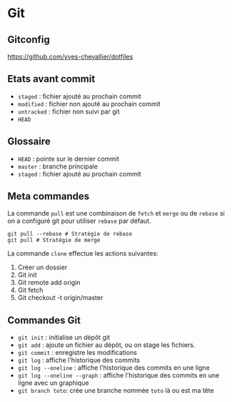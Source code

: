 # Git 

## Gitconfig 

https://github.com/yves-chevallier/dotfiles

## Etats avant commit

- `staged` : fichier ajouté au prochain commit
- `modified` : fichier non ajouté au prochain commit 
- `untracked` : fichier non suivi par git
- `HEAD` 

## Glossaire 

- `HEAD` : pointe sur le dernier commit
- `master` : branche principale
- `staged` : fichier ajouté au prochain commit

## Meta commandes

La commande `pull` est une combinaison de `fetch` et `merge` ou de `rebase` si on a configuré git pour utiliser `rebase` par défaut.

```console
git pull --rebase # Stratégie de rebase
git pull # Stratégie de merge
```

La commande `clone` effectue les actions suivantes:

1. Créer un dossier
2. Git init
3. Git remote add origin <url>
4. Git fetch
5. Git checkout -t origin/master

## Commandes Git

- `git init` : initialise un dépôt git
- `git add` : ajoute un fichier au dépôt, ou on stage les fichiers.
- `git commit` : enregistre les modifications
- `git log` : affiche l'historique des commits
- `git log --oneline` : affiche l'historique des commits en une ligne
- `git log --oneline --graph` : affiche l'historique des commits en une ligne avec un graphique
- `git branch toto`: crée une branche nommée `toto` là ou est ma tête
